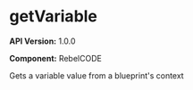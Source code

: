 # getVariable

**API Version:** 1.0.0

**Component:** RebelCODE

Gets a variable value from a blueprint's context

